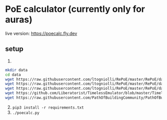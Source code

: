 # PoE calculator (currently only for auras)

live version: https://poecalc.fly.dev

## setup

1.
```sh
mkdir data
cd data
wget https://raw.githubusercontent.com/ltogniolli/RePoE/master/RePoE/data/gems.json
wget https://raw.githubusercontent.com/ltogniolli/RePoE/master/RePoE/data/stat_translations/aura_skill.json
wget https://raw.githubusercontent.com/ltogniolli/RePoE/master/RePoE/data/stat_translations/curse_skill.json
wget https://github.com/Liberatorist/TimelessEmulator/blob/master/TimelessEmulator/Build/Output/TimelessJewels/TimelessJewels.zip
wget https://raw.githubusercontent.com/PathOfBuildingCommunity/PathOfBuilding/dev/src/Data/LegionPassives.lua
```
2. `pip3 install -r requirements.txt`
3. `./poecalc.py`
